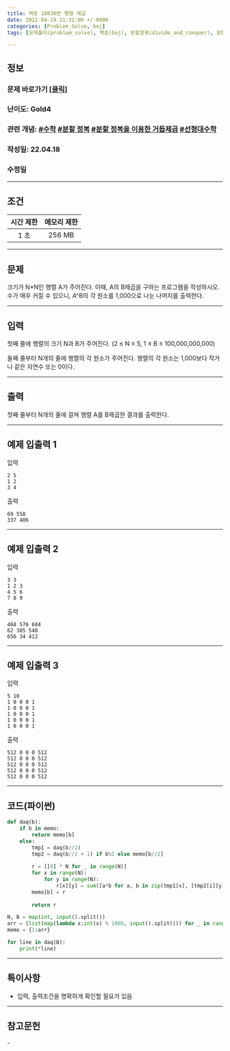 ```yaml
---
title: 백준 10830번 행렬 제곱
date: 2022-04-19 21:31:00 +/-0900
categories: [Problem_Solve, boj]
tags: [문제풀이(problem_solve), 백준(boj), 분할정복(divide_and_conquer), 분할 정복을 이용한 거듭제곱(power_using_divide_and_conquer), 선형대수학(linear_algebra), 수학(math)]

---
```

## 정보
### 문제 바로가기 [[클릭](https://www.acmicpc.net/problem/10830)]
### 난이도: Gold4
### 관련 개념:  [#수학](https://www.acmicpc.net/problemset?sort=ac_desc&algo=124) [#분할 정복](https://www.acmicpc.net/problemset?sort=ac_desc&algo=11) [#분할 정복을 이용한 거듭제곱](https://www.acmicpc.net/problemset?sort=ac_desc&algo=39)  [#선형대수학](https://www.acmicpc.net/problemset?sort=ac_desc&algo=144)
### 작성일: 22.04.18
### 수정일

---
## 조건

시간 제한|메모리 제한
:---:|:---:
1 초|256 MB

---
## 문제
크기가 N*N인 행렬 A가 주어진다. 이때, A의 B제곱을 구하는 프로그램을 작성하시오. 수가 매우 커질 수 있으니, A^B의 각 원소를 1,000으로 나눈 나머지를 출력한다.

---
## 입력
첫째 줄에 행렬의 크기 N과 B가 주어진다. (2 ≤ N ≤  5, 1 ≤ B ≤ 100,000,000,000)

둘째 줄부터 N개의 줄에 행렬의 각 원소가 주어진다. 행렬의 각 원소는 1,000보다 작거나 같은 자연수 또는 0이다.

---
## 출력
첫째 줄부터 N개의 줄에 걸쳐 행렬 A를 B제곱한 결과를 출력한다.

---
## 예제 입출력 1
입력
```
2 5
1 2
3 4
```

출력
```
69 558
337 406
```

---
## 예제 입출력 2
입력
```
3 3
1 2 3
4 5 6
7 8 9
```

출력
```
468 576 684
62 305 548
656 34 412
```

---
## 예제 입출력 3
입력
```
5 10
1 0 0 0 1
1 0 0 0 1
1 0 0 0 1
1 0 0 0 1
1 0 0 0 1
```

출력
```
512 0 0 0 512
512 0 0 0 512
512 0 0 0 512
512 0 0 0 512
512 0 0 0 512
```

---
## 코드(파이썬)
```python
def daq(b):
    if b in memo:
        return memo[b]
    else:
        tmp1 = daq(b//2)
        tmp2 = daq(b//2 + 1) if b%2 else memo[b//2] 
    
        r = [[0] * N for _ in range(N)]
        for x in range(N):
            for y in range(N):
                r[x][y] = sum([a*b for a, b in zip(tmp1[x], [tmp2[i][y] for i in range(N)])]) % 1000
        memo[b] = r
        
        return r

N, B = map(int, input().split())
arr = [list(map(lambda x:int(x) % 1000, input().split())) for _ in range(N)]
memo = {1:arr}

for line in daq(B):
    print(*line)

```

---
## 특이사항
- 입력, 출력조건을 명확하게 확인할 필요가 있음

---
## 참고문헌
\-
